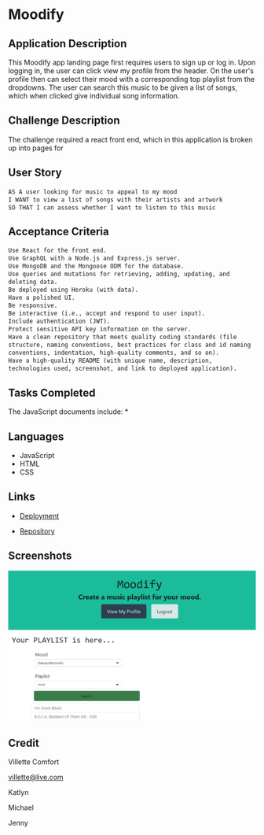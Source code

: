 # Moodify

## Application Description
This Moodify app landing page first requires users to sign up or log in. Upon logging in, the user can click view my profile from the header. On the user's profile then can select their mood with a corresponding top playlist from the dropdowns. The user can search this music to be given a list of songs, which when clicked give individual song information.

## Challenge Description
The challenge required a react front end, which in this application is broken up into pages for  

## User Story

```
AS A user looking for music to appeal to my mood
I WANT to view a list of songs with their artists and artwork
SO THAT I can assess whether I want to listen to this music

```

## Acceptance Criteria

```
Use React for the front end.
Use GraphQL with a Node.js and Express.js server.
Use MongoDB and the Mongoose ODM for the database.
Use queries and mutations for retrieving, adding, updating, and deleting data.
Be deployed using Heroku (with data).
Have a polished UI.
Be responsive.
Be interactive (i.e., accept and respond to user input).
Include authentication (JWT).
Protect sensitive API key information on the server.
Have a clean repository that meets quality coding standards (file structure, naming conventions, best practices for class and id naming conventions, indentation, high-quality comments, and so on).
Have a high-quality README (with unique name, description, technologies used, screenshot, and link to deployed application).

```

## Tasks Completed
The JavaScript documents include:
* 

## Languages
- JavaScript
- HTML
- CSS

## Links
* [Deployment](https:/view)

* [Repository](https://github.com/batgal/Moodify)

## Screenshots
![image](./assets/images/readme-screenshot.png)

## Credit
Villette Comfort

villette@live.com

Katlyn

Michael

Jenny
